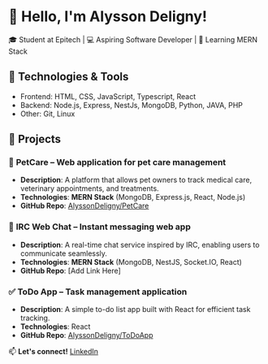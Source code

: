 # 👋 Hello, I'm Alysson Deligny!

🎓 Student at Epitech | 💻 Aspiring Software Developer | 🚀 Learning MERN Stack

## 🔧 Technologies & Tools
- Frontend: HTML, CSS, JavaScript, Typescript, React
- Backend: Node.js, Express, NestJs, MongoDB, Python, JAVA, PHP
- Other: Git, Linux

## 🚀 Projects
### 🐶 **PetCare** – Web application for pet care management  
- **Description**: A platform that allows pet owners to track medical care, veterinary appointments, and treatments.  
- **Technologies**: **MERN Stack** (MongoDB, Express.js, React, Node.js)  
- **GitHub Repo**: [AlyssonDeligny/PetCare](https://github.com/AlyssonDeligny/PetCare)

### 💬 **IRC Web Chat** – Instant messaging web app  
- **Description**: A real-time chat service inspired by IRC, enabling users to communicate seamlessly.  
- **Technologies**: **MERN Stack** (MongoDB, NestJS, Socket.IO, React)  
- **GitHub Repo**: [Add Link Here]  

### ✅ **ToDo App** – Task management application  
- **Description**: A simple to-do list app built with React for efficient task tracking.  
- **Technologies**: React  
- **GitHub Repo**: [AlyssonDeligny/ToDoApp](https://github.com/AlyssonDeligny/ToDoApp)  

📫 **Let's connect!** [LinkedIn](https://www.linkedin.com/in/alysson-deligny)

